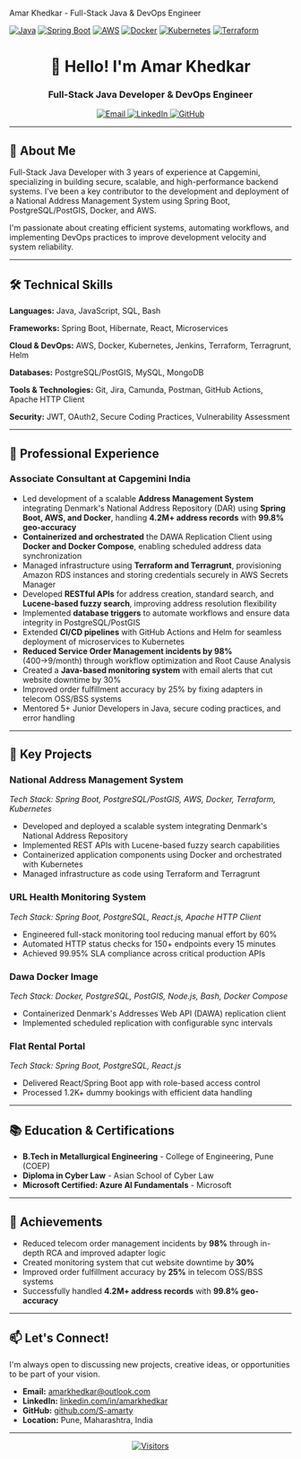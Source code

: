 Amar Khedkar - Full-Stack Java & DevOps Engineer

[![Java](https://img.shields.io/badge/Java-ED8B00?style=for-the-badge&logo=openjdk&logoColor=white)](https://www.java.com/)
[![Spring Boot](https://img.shields.io/badge/Spring_Boot-6DB33F?style=for-the-badge&logo=spring-boot&logoColor=white)](https://spring.io/projects/spring-boot)
[![AWS](https://img.shields.io/badge/AWS-232F3E?style=for-the-badge&logo=amazon-aws&logoColor=white)](https://aws.amazon.com/)
[![Docker](https://img.shields.io/badge/Docker-2496ED?style=for-the-badge&logo=docker&logoColor=white)](https://www.docker.com/)
[![Kubernetes](https://img.shields.io/badge/Kubernetes-326CE5?style=for-the-badge&logo=kubernetes&logoColor=white)](https://kubernetes.io/)
[![Terraform](https://img.shields.io/badge/Terraform-7B42BC?style=for-the-badge&logo=terraform&logoColor=white)](https://www.terraform.io/)

<div align="center">
  <h1>👋 Hello! I'm Amar Khedkar</h1>
  <h3>Full-Stack Java Developer & DevOps Engineer</h3>
  
  <div>
    <a href="mailto:amarkhedkar@outlook.com">
      <img src="https://img.shields.io/badge/Email-outlook.com-blue?style=flat-square&logo=microsoft-outlook" alt="Email">
    </a>
    <a href="https://linkedin.com/in/amarkhedkar">
      <img src="https://img.shields.io/badge/LinkedIn-0077B5?style=flat-square&logo=linkedin&logoColor=white" alt="LinkedIn">
    </a>
    <a href="https://github.com/S-amarty">
      <img src="https://img.shields.io/badge/GitHub-100000?style=flat-square&logo=github&logoColor=white" alt="GitHub">
    </a>
  </div>
</div>

---

## 🚀 About Me

Full-Stack Java Developer with 3 years of experience at Capgemini, specializing in building secure, scalable, and high-performance backend systems. I've been a key contributor to the development and deployment of a National Address Management System using Spring Boot, PostgreSQL/PostGIS, Docker, and AWS.

I'm passionate about creating efficient systems, automating workflows, and implementing DevOps practices to improve development velocity and system reliability.

---

## 🛠️ Technical Skills

**Languages:** Java, JavaScript, SQL, Bash

**Frameworks:** Spring Boot, Hibernate, React, Microservices

**Cloud & DevOps:** AWS, Docker, Kubernetes, Jenkins, Terraform, Terragrunt, Helm

**Databases:** PostgreSQL/PostGIS, MySQL, MongoDB

**Tools & Technologies:** Git, Jira, Camunda, Postman, GitHub Actions, Apache HTTP Client

**Security:** JWT, OAuth2, Secure Coding Practices, Vulnerability Assessment

---

## 💼 Professional Experience

### **Associate Consultant** at Capgemini India

- Led development of a scalable **Address Management System** integrating Denmark's National Address Repository (DAR) using **Spring Boot, AWS, and Docker**, handling **4.2M+ address records** with **99.8% geo-accuracy**
- **Containerized and orchestrated** the DAWA Replication Client using **Docker and Docker Compose**, enabling scheduled address data synchronization
- Managed infrastructure using **Terraform and Terragrunt**, provisioning Amazon RDS instances and storing credentials securely in AWS Secrets Manager
- Developed **RESTful APIs** for address creation, standard search, and **Lucene-based fuzzy search**, improving address resolution flexibility
- Implemented **database triggers** to automate workflows and ensure data integrity in PostgreSQL/PostGIS
- Extended **CI/CD pipelines** with GitHub Actions and Helm for seamless deployment of microservices to Kubernetes
- **Reduced Service Order Management incidents by 98%** (400→9/month) through workflow optimization and Root Cause Analysis
- Created a **Java-based monitoring system** with email alerts that cut website downtime by 30%
- Improved order fulfillment accuracy by 25% by fixing adapters in telecom OSS/BSS systems
- Mentored 5+ Junior Developers in Java, secure coding practices, and error handling

---

## 🚀 Key Projects

### **National Address Management System**
*Tech Stack: Spring Boot, PostgreSQL/PostGIS, AWS, Docker, Terraform, Kubernetes*

- Developed and deployed a scalable system integrating Denmark's National Address Repository
- Implemented REST APIs with Lucene-based fuzzy search capabilities
- Containerized application components using Docker and orchestrated with Kubernetes
- Managed infrastructure as code using Terraform and Terragrunt

### **URL Health Monitoring System**
*Tech Stack: Spring Boot, PostgreSQL, React.js, Apache HTTP Client*

- Engineered full-stack monitoring tool reducing manual effort by 60%
- Automated HTTP status checks for 150+ endpoints every 15 minutes
- Achieved 99.95% SLA compliance across critical production APIs

### **Dawa Docker Image**
*Tech Stack: Docker, PostgreSQL, PostGIS, Node.js, Bash, Docker Compose*

- Containerized Denmark's Addresses Web API (DAWA) replication client
- Implemented scheduled replication with configurable sync intervals

### **Flat Rental Portal**
*Tech Stack: Spring Boot, PostgreSQL, React.js*

- Delivered React/Spring Boot app with role-based access control
- Processed 1.2K+ dummy bookings with efficient data handling

---

## 📚 Education & Certifications

- **B.Tech in Metallurgical Engineering** - College of Engineering, Pune (COEP)
- **Diploma in Cyber Law** - Asian School of Cyber Law
- **Microsoft Certified: Azure AI Fundamentals** - Microsoft

---

## 🌟 Achievements

- Reduced telecom order management incidents by **98%** through in-depth RCA and improved adapter logic
- Created monitoring system that cut website downtime by **30%**
- Improved order fulfillment accuracy by **25%** in telecom OSS/BSS systems
- Successfully handled **4.2M+ address records** with **99.8% geo-accuracy**

---

## 📫 Let's Connect!

I'm always open to discussing new projects, creative ideas, or opportunities to be part of your vision.

- **Email:** [amarkhedkar@outlook.com](mailto:amarkhedkar@outlook.com)
- **LinkedIn:** [linkedin.com/in/amarkhedkar](https://linkedin.com/in/amarkhedkar)
- **GitHub:** [github.com/S-amarty](https://github.com/S-amarty)
- **Location:** Pune, Maharashtra, India

---

<div align="center">
  
[![Visitors](https://komarev.com/ghpvc/?username=S-amarty&label=Profile%20Views&color=blue&style=flat)](https://github.com/S-amarty)

</div>